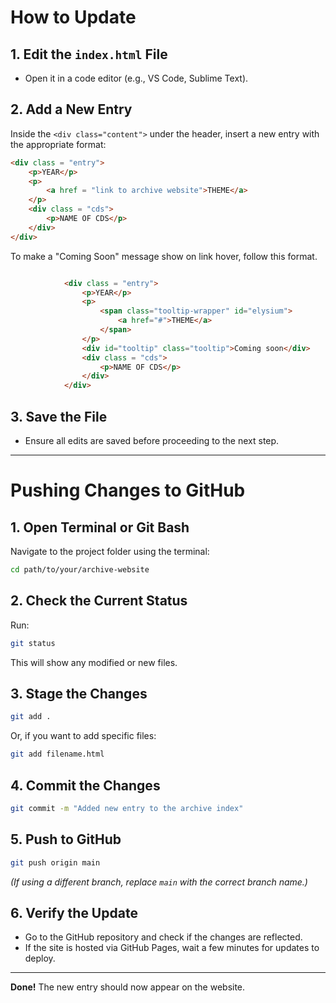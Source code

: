 # How to Update
## 1. Edit the `index.html` File
- Open it in a code editor (e.g., VS Code, Sublime Text).

## 2. Add a New Entry
Inside the `<div class="content">` under the header, insert a new entry with the appropriate format:
```html
<div class = "entry">
	<p>YEAR</p>
	<p>
		<a href = "link to archive website">THEME</a>
	</p>
	<div class = "cds">
		<p>NAME OF CDS</p>
	</div>
</div>
```
To make a "Coming Soon" message show on link hover, follow this format.
```html

            <div class = "entry">
                <p>YEAR</p>
                <p>
                    <span class="tooltip-wrapper" id="elysium">
                        <a href="#">THEME</a>
                    </span>
                </p>
                <div id="tooltip" class="tooltip">Coming soon</div>
                <div class = "cds">
                    <p>NAME OF CDS</p>
                </div>
            </div>
```

## 3. Save the File
- Ensure all edits are saved before proceeding to the next step.

---

# Pushing Changes to GitHub

## 1. Open Terminal or Git Bash
Navigate to the project folder using the terminal:
```bash
cd path/to/your/archive-website
```

## 2. Check the Current Status
Run:
```bash
git status
```
This will show any modified or new files.

## 3. Stage the Changes
```bash
git add .
```
Or, if you want to add specific files:
```bash
git add filename.html
```

## 4. Commit the Changes
```bash
git commit -m "Added new entry to the archive index"
```

## 5. Push to GitHub
```bash
git push origin main
```
*(If using a different branch, replace `main` with the correct branch name.)*

## 6. Verify the Update
- Go to the GitHub repository and check if the changes are reflected.
- If the site is hosted via GitHub Pages, wait a few minutes for updates to deploy.

---

**Done!** The new entry should now appear on the website. 
